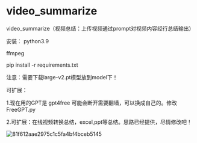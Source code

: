 # video_summarize
video_summarize（视频总结：上传视频通过prompt对视频内容经行总结输出）

安装：
python3.9

ffmpeg

pip install -r requirements.txt 

注意：需要下载large-v2.pt模型放到model下！

可扩展：

1.现在用的GPT是 gpt4free 可能会断开需要翻墙，可以换成自己的。修改FreeGPT.py

2.可扩展：在线视频转换总结，excel,ppt等总结。思路已经提供，尽情修改吧！



![81f612aae2975c1c5fa4bf4bceb5145](https://github.com/StartHua/video_summarize/assets/22284244/545a9c3c-e711-4569-8f61-7f0bd230856a)


